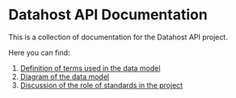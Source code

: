# Datahost API Documentation

This is a collection of documentation for the Datahost API project.

Here you can find:

1. [Definition of terms used in the data model](https://github.com/Swirrl/datahost-prototypes/blob/main/datahost-ld-openapi/doc/data-model-definitions.md)
2. [Diagram of the data model](https://github.com/Swirrl/datahost-prototypes/blob/main/doc/data-model.md)
3. [Discussion of the role of standards in the project]((https://github.com/Swirrl/datahost-prototypes/blob/main/doc/standards-compliance.md))
